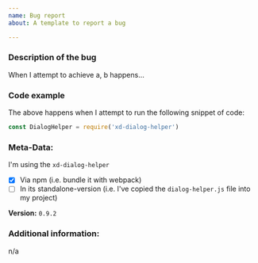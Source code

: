 ```yaml
---
name: Bug report
about: A template to report a bug

---
```


### Description of the bug
When I attempt to achieve a, b happens...

### Code example
The above happens when I attempt to run the following snippet of code:

```javascript
const DialogHelper = require('xd-dialog-helper')
```

### Meta-Data:
I'm using the `xd-dialog-helper`
- [x] Via npm (i.e. bundle it with webpack)
- [ ] In its standalone-version (i.e. I've copied the `dialog-helper.js` file into my project)

**Version:** `0.9.2`

### Additional information:
n/a
